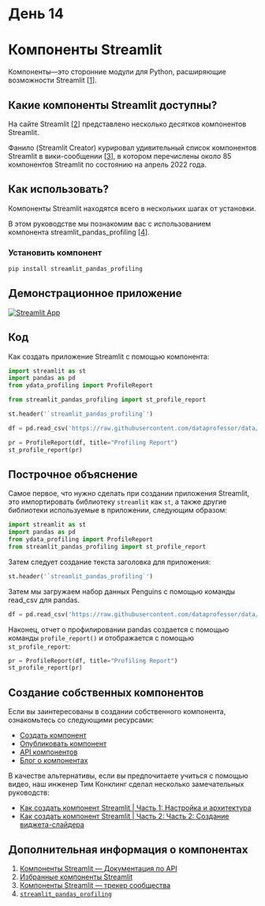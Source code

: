 # День 14

# **Компоненты Streamlit**

Компоненты—это сторонние модули для Python, расширяющие возможности Streamlit [[1](https://docs.streamlit.io/library/components)].

## **Какие компоненты Streamlit доступны?**

На сайте Streamlit [[2](https://streamlit.io/components)] представлено несколько десятков компонентов Streamlit.

Фанило (Streamlit Creator) курировал удивительный список компонентов Streamlit в вики-сообщении [[3](https://discuss.streamlit.io/t/streamlit-components-community-tracker/4634)], в котором перечислены около 85 компонентов Streamlit по состоянию на апрель 2022 года.

## **Как использовать?**

Компоненты Streamlit находятся всего в нескольких шагах от установки.

В этом руководстве мы познакомим вас с использованием компонента streamlit_pandas_profiling [[4](https://share.streamlit.io/okld/streamlit-gallery/main?p=pandas-profiling)].

### **Установить компонент**

```bash
pip install streamlit_pandas_profiling
```

## **Демонстрационное приложение**

[![Streamlit App](https://static.streamlit.io/badges/streamlit_badge_black_white.svg)](https://share.streamlit.io/dataprofessor/streamlit-components/)

## **Код**

Как создать приложение Streamlit с помощью компонента:

```python
import streamlit as st
import pandas as pd
from ydata_profiling import ProfileReport

from streamlit_pandas_profiling import st_profile_report

st.header('`streamlit_pandas_profiling`')

df = pd.read_csv('https://raw.githubusercontent.com/dataprofessor/data/master/penguins_cleaned.csv')

pr = ProfileReport(df, title="Profiling Report")
st_profile_report(pr)
```

## **Построчное объяснение**

Самое первое, что нужно сделать при создании приложения Streamlit, это импортировать библиотеку `streamlit` как `st`, а также другие библиотеки используемые в приложении, следующим образом:

```python
import streamlit as st
import pandas as pd
from ydata_profiling import ProfileReport
from streamlit_pandas_profiling import st_profile_report
```

Затем следует создание текста заголовка для приложения:

```python
st.header('`streamlit_pandas_profiling`')
```

Затем мы загружаем набор данных Penguins с помощью команды read_csv для pandas.

```python
df = pd.read_csv('https://raw.githubusercontent.com/dataprofessor/data/master/penguins_cleaned.csv')
```

Наконец, отчет о профилировании pandas создается с помощью команды `profile_report()` и отображается с помощью `st_profile_report`:

```python
pr = ProfileReport(df, title="Profiling Report")
st_profile_report(pr)
```

## **Создание собственных компонентов**

Если вы заинтересованы в создании собственного компонента, ознакомьтесь со следующими ресурсами:

- [Создать компонент](https://docs.streamlit.io/library/components/create)
- [Опубликовать компонент](https://docs.streamlit.io/library/components/publish)
- [API компонентов](https://docs.streamlit.io/library/components/components-api)
- [Блог о компонентах](https://blog.streamlit.io/introduction-streamlit-components/)

В качестве альтернативы, если вы предпочитаете учиться с помощью видео, наш инженер Тим Конклинг сделал несколько замечательных руководств:

- [Как создать компонент Streamlit | Часть 1: Настройка и архитектура](https://youtu.be/BuD3gILJW-Q)
- [Как создать компонент Streamlit | Часть 2: Часть 2: Создание виджета-слайдера](https://youtu.be/QjccJl_7Jco)

## **Дополнительная информация о компонентах**

1. [Компоненты Streamlit — Документация по API](https://docs.streamlit.io/library/components)
2. [Избранные компоненты Streamlit](https://streamlit.io/components) 
3. [Компоненты Streamlit — трекер сообщества](https://discuss.streamlit.io/t/streamlit-components-community-tracker/4634)
4. [`streamlit_pandas_profiling`](https://share.streamlit.io/okld/streamlit-gallery/main?p=pandas-profiling)
